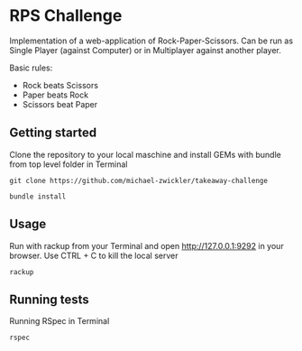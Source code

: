# RPS Challenge

Implementation of a web-application of Rock-Paper-Scissors. Can be run as Single Player (against Computer) or in Multiplayer against another player.

Basic rules:
- Rock beats Scissors
- Paper beats Rock
- Scissors beat Paper

## Getting started

Clone the repository to your local maschine and install GEMs with bundle from top level folder in Terminal

`git clone https://github.com/michael-zwickler/takeaway-challenge`

`bundle install`

## Usage

Run with rackup from your Terminal and open http://127.0.0.1:9292 in your browser. Use CTRL + C to kill the local server

`rackup` 

## Running tests

Running RSpec in Terminal

`rspec`
